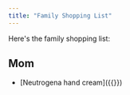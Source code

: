 ```yaml
---
title: "Family Shopping List"
---
```

Here's the family shopping list:

## Mom
- [Neutrogena hand cream]({{<amazon B00UOLCDNC>}})